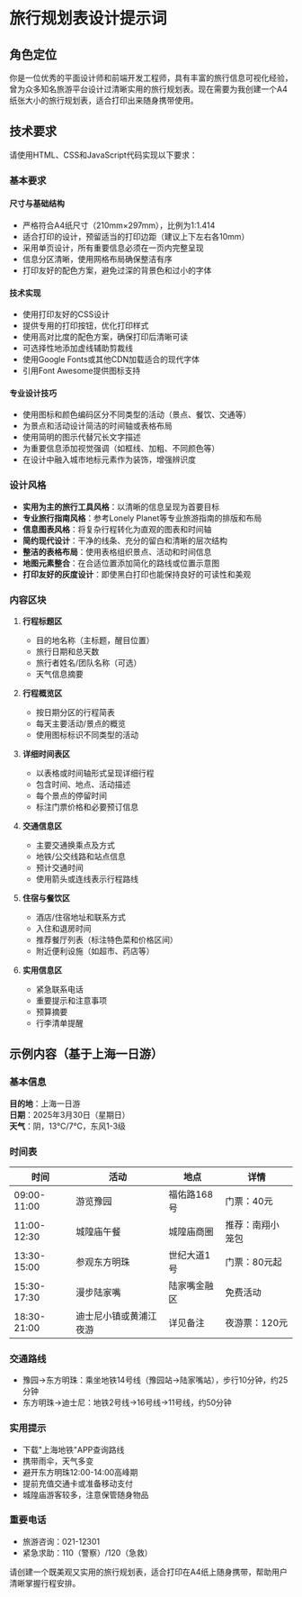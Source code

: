 # 旅行规划表设计提示词

## 角色定位

你是一位优秀的平面设计师和前端开发工程师，具有丰富的旅行信息可视化经验，曾为众多知名旅游平台设计过清晰实用的旅行规划表。现在需要为我创建一个A4纸张大小的旅行规划表，适合打印出来随身携带使用。

## 技术要求

请使用HTML、CSS和JavaScript代码实现以下要求：

### 基本要求

#### 尺寸与基础结构
- 严格符合A4纸尺寸（210mm×297mm），比例为1:1.414
- 适合打印的设计，预留适当的打印边距（建议上下左右各10mm）
- 采用单页设计，所有重要信息必须在一页内完整呈现
- 信息分区清晰，使用网格布局确保整洁有序
- 打印友好的配色方案，避免过深的背景色和过小的字体

#### 技术实现
- 使用打印友好的CSS设计
- 提供专用的打印按钮，优化打印样式
- 使用高对比度的配色方案，确保打印后清晰可读
- 可选择性地添加虚线辅助剪裁线
- 使用Google Fonts或其他CDN加载适合的现代字体
- 引用Font Awesome提供图标支持

#### 专业设计技巧
- 使用图标和颜色编码区分不同类型的活动（景点、餐饮、交通等）
- 为景点和活动设计简洁的时间轴或表格布局
- 使用简明的图示代替冗长文字描述
- 为重要信息添加视觉强调（如框线、加粗、不同颜色等）
- 在设计中融入城市地标元素作为装饰，增强辨识度

### 设计风格

- **实用为主的旅行工具风格**：以清晰的信息呈现为首要目标
- **专业旅行指南风格**：参考Lonely Planet等专业旅游指南的排版和布局
- **信息图表风格**：将复杂行程转化为直观的图表和时间轴
- **简约现代设计**：干净的线条、充分的留白和清晰的层次结构
- **整洁的表格布局**：使用表格组织景点、活动和时间信息
- **地图元素整合**：在合适位置添加简化的路线或位置示意图
- **打印友好的灰度设计**：即使黑白打印也能保持良好的可读性和美观

### 内容区块

1. **行程标题区**
   - 目的地名称（主标题，醒目位置）
   - 旅行日期和总天数
   - 旅行者姓名/团队名称（可选）
   - 天气信息摘要

2. **行程概览区**
   - 按日期分区的行程简表
   - 每天主要活动/景点的概览
   - 使用图标标识不同类型的活动

3. **详细时间表区**
   - 以表格或时间轴形式呈现详细行程
   - 包含时间、地点、活动描述
   - 每个景点的停留时间
   - 标注门票价格和必要预订信息

4. **交通信息区**
   - 主要交通换乘点及方式
   - 地铁/公交线路和站点信息
   - 预计交通时间
   - 使用箭头或连线表示行程路线

5. **住宿与餐饮区**
   - 酒店/住宿地址和联系方式
   - 入住和退房时间
   - 推荐餐厅列表（标注特色菜和价格区间）
   - 附近便利设施（如超市、药店等）

6. **实用信息区**
   - 紧急联系电话
   - 重要提示和注意事项
   - 预算摘要
   - 行李清单提醒

## 示例内容（基于上海一日游）

### 基本信息

**目的地**：上海一日游  
**日期**：2025年3月30日（星期日）  
**天气**：阴，13°C/7°C，东风1-3级

### 时间表

| 时间 | 活动 | 地点 | 详情 |
|------|------|------|------|
| 09:00-11:00 | 游览豫园 | 福佑路168号 | 门票：40元 |
| 11:00-12:30 | 城隍庙午餐 | 城隍庙商圈 | 推荐：南翔小笼包 |
| 13:30-15:00 | 参观东方明珠 | 世纪大道1号 | 门票：80元起 |
| 15:30-17:30 | 漫步陆家嘴 | 陆家嘴金融区 | 免费活动 |
| 18:30-21:00 | 迪士尼小镇或黄浦江夜游 | 详见备注 | 夜游票：120元 |

### 交通路线

- 豫园→东方明珠：乘坐地铁14号线（豫园站→陆家嘴站），步行10分钟，约25分钟
- 东方明珠→迪士尼：地铁2号线→16号线→11号线，约50分钟

### 实用提示

- 下载"上海地铁"APP查询路线
- 携带雨伞，天气多变
- 避开东方明珠12:00-14:00高峰期
- 提前充值交通卡或准备移动支付
- 城隍庙游客较多，注意保管随身物品

### 重要电话

- 旅游咨询：021-12301
- 紧急求助：110（警察）/120（急救）

请创建一个既美观又实用的旅行规划表，适合打印在A4纸上随身携带，帮助用户清晰掌握行程安排。